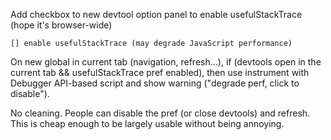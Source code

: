Add checkbox to new devtool option panel to enable usefulStackTrace (hope it's browser-wide)
    
    [] enable usefulStackTrace (may degrade JavaScript performance)

On new global in current tab (navigation, refresh...), if (devtools open in the current tab && usefulStackTrace pref enabled), then use instrument with Debugger API-based script and show warning ("degrade perf, click to disable").

No cleaning. People can disable the pref (or close devtools) and refresh. This is cheap enough to be largely usable without being annoying.
